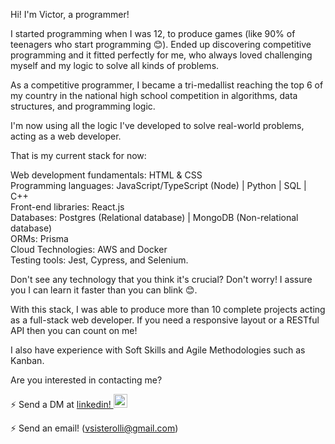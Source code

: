 Hi! I'm Victor, a programmer!

I started programming when I was 12, to produce games (like 90% of teenagers who start programming 😊).
Ended up discovering competitive programming and it fitted perfectly for me, who always loved challenging myself and my logic to solve all kinds of problems.

As a competitive programmer, I became a tri-medallist reaching the top 6 of my country in the national high school competition in algorithms, data structures, and programming logic.

I'm now using all the logic I've developed to solve real-world problems, acting as a web developer.

That is my current stack for now:

Web development fundamentals: HTML & CSS  
Programming languages: JavaScript/TypeScript (Node) | Python | SQL | C++  
Front-end libraries: React.js  
Databases: Postgres (Relational database) | MongoDB (Non-relational database)  
ORMs: Prisma  
Cloud Technologies: AWS and Docker  
Testing tools: Jest, Cypress, and Selenium.  

Don't see any technology that you think it's crucial? Don't worry! I assure you I can learn it faster than you can blink 😊.

With this stack, I was able to produce more than 10 complete projects acting as a full-stack web developer. If you need a responsive layout or a RESTful API then you can count on me!

I also have experience with Soft Skills and Agile Methodologies such as Kanban.

Are you interested in contacting me?

⚡ Send a DM at <a href="https://www.linkedin.com/in/victorsisterolli/">linkedin!  <img alt="vsisterolli linkedin" width="22px" src="https://cdn.jsdelivr.net/npm/simple-icons@v3/icons/linkedin.svg" /></a>

⚡ Send an email! (vsisterolli@gmail.com)

